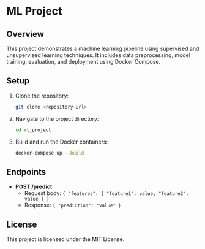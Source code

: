 # ML Project

## Overview

This project demonstrates a machine learning pipeline using supervised and unsupervised learning techniques. It includes data preprocessing, model training, evaluation, and deployment using Docker Compose.

## Setup

1. Clone the repository:
    ```bash
    git clone <repository-url>
    ```

2. Navigate to the project directory:
    ```bash
    cd ml_project
    ```

3. Build and run the Docker containers:
    ```bash
    docker-compose up --build
    ```

## Endpoints

- **POST /predict**
  - Request body: `{ "features": { "feature1": value, "feature2": value } }`
  - Response: `{ "prediction": "value" }`

## License

This project is licensed under the MIT License.
